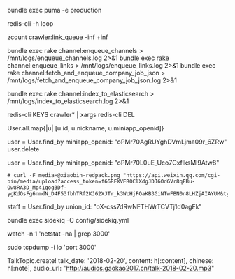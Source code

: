 bundle exec puma -e production

redis-cli -h loop

zcount crawler:link_queue -inf +inf


bundle exec rake channel:enqueue_channels > /mnt/logs/enqueue_channels.log 2>&1
bundle exec rake channel:enqueue_links > /mnt/logs/enqueue_links.log 2>&1
bundle exec rake channel:fetch_and_enqueue_company_job_json > /mnt/logs/fetch_and_enqueue_company_job_json.log 2>&1


bundle exec rake channel:index_to_elasticsearch > /mnt/logs/index_to_elasticsearch.log 2>&1



redis-cli KEYS crawler* | xargs redis-cli DEL


User.all.map{|u| [u.id, u.nickname, u.miniapp_openid]}


user = User.find_by miniapp_openid: "oPMr70AgRUYghDVmLjma09r_6ZRw"
user.delete

user = User.find_by miniapp_openid: "oPMr70L0uE_Uco7CxflksMl9Atw8"

    # curl -F media=@xiaobin-redpack.png "https://api.weixin.qq.com/cgi-bin/media/upload?access_token=f66RFXVER0ClXdgJDJ6OdGVr8qFBu-Ow8RA3D_Mp41qog3Df-ygKdOsFg6nmdN_D4F53fbhTRf2KJ62XJTr_k3WcHjFOaKB3GiNTwFBN0n8LHZjAIAYUM&type=image"


staff = User.find_by union_id: "oX-css7dRwNFTHWrTCVTj1d0agFk"


bundle exec sidekiq -C config/sidekiq.yml



watch -n 1 'netstat -na | grep 3000'

sudo  tcpdump -i lo 'port 3000'


TalkTopic.create! talk_date: '2018-02-20', content: h[:content], chinese: h[:note], audio_url: "http://audios.gaokao2017.cn/talk-2018-02-20.mp3"



